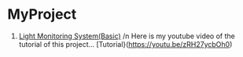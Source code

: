 # MyProject

1. [Light Monitoring System(Basic)](http://projectsubmission.boltiot.com/?p=19198) /n
Here is my youtube video of the tutorial of this project...
[Tutorial}(https://youtu.be/zRH27ycbOh0)
